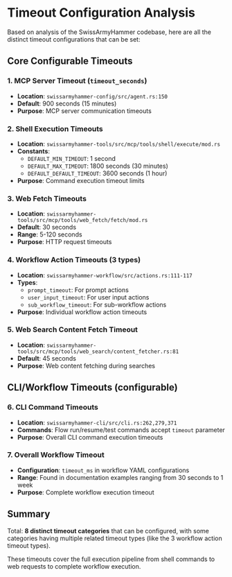 # Timeout Configuration Analysis

Based on analysis of the SwissArmyHammer codebase, here are all the distinct timeout configurations that can be set:

## Core Configurable Timeouts

### 1. MCP Server Timeout (`timeout_seconds`)
- **Location**: `swissarmyhammer-config/src/agent.rs:150`
- **Default**: 900 seconds (15 minutes) 
- **Purpose**: MCP server communication timeouts

### 2. Shell Execution Timeouts
- **Location**: `swissarmyhammer-tools/src/mcp/tools/shell/execute/mod.rs`
- **Constants**:
  - `DEFAULT_MIN_TIMEOUT`: 1 second
  - `DEFAULT_MAX_TIMEOUT`: 1800 seconds (30 minutes)
  - `DEFAULT_DEFAULT_TIMEOUT`: 3600 seconds (1 hour)
- **Purpose**: Command execution timeout limits

### 3. Web Fetch Timeouts
- **Location**: `swissarmyhammer-tools/src/mcp/tools/web_fetch/fetch/mod.rs`
- **Default**: 30 seconds
- **Range**: 5-120 seconds
- **Purpose**: HTTP request timeouts

### 4. Workflow Action Timeouts (3 types)
- **Location**: `swissarmyhammer-workflow/src/actions.rs:111-117`
- **Types**:
  - `prompt_timeout`: For prompt actions
  - `user_input_timeout`: For user input actions  
  - `sub_workflow_timeout`: For sub-workflow actions
- **Purpose**: Individual workflow action timeouts

### 5. Web Search Content Fetch Timeout
- **Location**: `swissarmyhammer-tools/src/mcp/tools/web_search/content_fetcher.rs:81`
- **Default**: 45 seconds
- **Purpose**: Web content fetching during searches



## CLI/Workflow Timeouts (configurable)

### 6. CLI Command Timeouts
- **Location**: `swissarmyhammer-cli/src/cli.rs:262,279,371`
- **Commands**: Flow run/resume/test commands accept `timeout` parameter
- **Purpose**: Overall CLI command execution timeouts

### 7. Overall Workflow Timeout
- **Configuration**: `timeout_ms` in workflow YAML configurations
- **Range**: Found in documentation examples ranging from 30 seconds to 1 week
- **Purpose**: Complete workflow execution timeout

## Summary

Total: **8 distinct timeout categories** that can be configured, with some categories having multiple related timeout types (like the 3 workflow action timeout types).

These timeouts cover the full execution pipeline from shell commands to web requests to complete workflow execution.